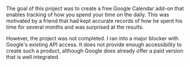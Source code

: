 The goal of this project was to create a free Google Calendar add-on that enables tracking of how you spend your time on the daily. This was motivated by a friend that had kept accurate records of how he spent his time for several months and was surprised at the results.

However, the project was not completed. I ran into a major blocker with Google's existing API access. It does not provide enough accessibility to create such a product, although Google does already offer a paid version that is well integrated.
